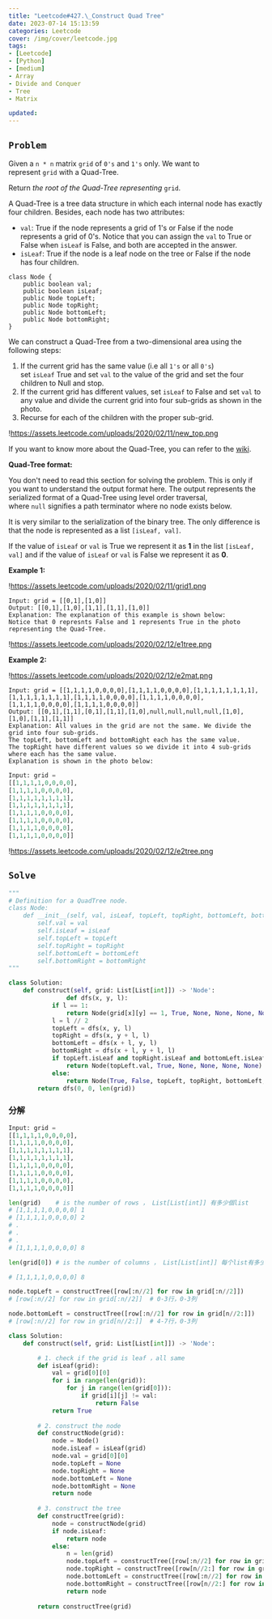 ```yaml
---
title: "Leetcode#427.\_Construct Quad Tree"
date: 2023-07-14 15:13:59
categories: Leetcode
cover: /img/cover/leetcode.jpg
tags:
- [Leetcode]
- [Python]
- [medium]
- Array
- Divide and Conquer
- Tree
- Matrix

updated:
---
```


## `Problem`

Given a `n * n` matrix `grid` of `0's` and `1's` only. We want to represent `grid` with a Quad-Tree.

Return *the root of the Quad-Tree representing* `grid`.

A Quad-Tree is a tree data structure in which each internal node has exactly four children. Besides, each node has two attributes:

- `val`: True if the node represents a grid of 1's or False if the node represents a grid of 0's. Notice that you can assign the `val` to True or False when `isLeaf` is False, and both are accepted in the answer.
- `isLeaf`: True if the node is a leaf node on the tree or False if the node has four children.

```
class Node {
    public boolean val;
    public boolean isLeaf;
    public Node topLeft;
    public Node topRight;
    public Node bottomLeft;
    public Node bottomRight;
}
```

We can construct a Quad-Tree from a two-dimensional area using the following steps:

1. If the current grid has the same value (i.e all `1's` or all `0's`) set `isLeaf` True and set `val` to the value of the grid and set the four children to Null and stop.
2. If the current grid has different values, set `isLeaf` to False and set `val` to any value and divide the current grid into four sub-grids as shown in the photo.
3. Recurse for each of the children with the proper sub-grid.

!https://assets.leetcode.com/uploads/2020/02/11/new_top.png

If you want to know more about the Quad-Tree, you can refer to the [wiki](https://en.wikipedia.org/wiki/Quadtree).

**Quad-Tree format:**

You don't need to read this section for solving the problem. This is only if you want to understand the output format here. The output represents the serialized format of a Quad-Tree using level order traversal, where `null` signifies a path terminator where no node exists below.

It is very similar to the serialization of the binary tree. The only difference is that the node is represented as a list `[isLeaf, val]`.

If the value of `isLeaf` or `val` is True we represent it as **1** in the list `[isLeaf, val]` and if the value of `isLeaf` or `val` is False we represent it as **0**.

**Example 1:**

!https://assets.leetcode.com/uploads/2020/02/11/grid1.png

```
Input: grid = [[0,1],[1,0]]
Output: [[0,1],[1,0],[1,1],[1,1],[1,0]]
Explanation: The explanation of this example is shown below:
Notice that 0 represnts False and 1 represents True in the photo representing the Quad-Tree.

```

!https://assets.leetcode.com/uploads/2020/02/12/e1tree.png

**Example 2:**

!https://assets.leetcode.com/uploads/2020/02/12/e2mat.png

```
Input: grid = [[1,1,1,1,0,0,0,0],[1,1,1,1,0,0,0,0],[1,1,1,1,1,1,1,1],[1,1,1,1,1,1,1,1],[1,1,1,1,0,0,0,0],[1,1,1,1,0,0,0,0],[1,1,1,1,0,0,0,0],[1,1,1,1,0,0,0,0]]
Output: [[0,1],[1,1],[0,1],[1,1],[1,0],null,null,null,null,[1,0],[1,0],[1,1],[1,1]]
Explanation: All values in the grid are not the same. We divide the grid into four sub-grids.
The topLeft, bottomLeft and bottomRight each has the same value.
The topRight have different values so we divide it into 4 sub-grids where each has the same value.
Explanation is shown in the photo below:

```

```python
Input: grid = 
[[1,1,1,1,0,0,0,0],
[1,1,1,1,0,0,0,0],
[1,1,1,1,1,1,1,1],
[1,1,1,1,1,1,1,1],
[1,1,1,1,0,0,0,0],
[1,1,1,1,0,0,0,0],
[1,1,1,1,0,0,0,0],
[1,1,1,1,0,0,0,0]]
```

!https://assets.leetcode.com/uploads/2020/02/12/e2tree.png

## `Solve`

```python
"""
# Definition for a QuadTree node.
class Node:
    def __init__(self, val, isLeaf, topLeft, topRight, bottomLeft, bottomRight):
        self.val = val
        self.isLeaf = isLeaf
        self.topLeft = topLeft
        self.topRight = topRight
        self.bottomLeft = bottomLeft
        self.bottomRight = bottomRight
"""

class Solution:
    def construct(self, grid: List[List[int]]) -> 'Node':
				def dfs(x, y, l):
            if l == 1:
                return Node(grid[x][y] == 1, True, None, None, None, None)
            l = l // 2
            topLeft = dfs(x, y, l)
            topRight = dfs(x, y + l, l)
            bottomLeft = dfs(x + l, y, l)
            bottomRight = dfs(x + l, y + l, l)
            if topLeft.isLeaf and topRight.isLeaf and bottomLeft.isLeaf and bottomRight.isLeaf and topLeft.val == topRight.val == bottomLeft.val == bottomRight.val:
                return Node(topLeft.val, True, None, None, None, None)
            else:
                return Node(True, False, topLeft, topRight, bottomLeft, bottomRight)
        return dfs(0, 0, len(grid))
```

### 分解

```python
Input: grid = 
[[1,1,1,1,0,0,0,0],
[1,1,1,1,0,0,0,0],
[1,1,1,1,1,1,1,1],
[1,1,1,1,1,1,1,1],
[1,1,1,1,0,0,0,0],
[1,1,1,1,0,0,0,0],
[1,1,1,1,0,0,0,0],
[1,1,1,1,0,0,0,0]]

len(grid)    # is the number of rows ， List[List[int]] 有多少個list
# [1,1,1,1,0,0,0,0] 1
# [1,1,1,1,0,0,0,0] 2
# .
# .
# .
# [1,1,1,1,0,0,0,0] 8

len(grid[0]) # is the number of columns ， List[List[int]] 每个list有多少个元素

# [1,1,1,1,0,0,0,0] 8

node.topLeft = constructTree([row[:n//2] for row in grid[:n//2]])
# [row[:n//2] for row in grid[:n//2]]  # 0-3行，0-3列

node.bottomLeft = constructTree([row[:n//2] for row in grid[n//2:]])
# [row[:n//2] for row in grid[n//2:]]  # 4-7行，0-3列
```

```python
class Solution:
    def construct(self, grid: List[List[int]]) -> 'Node':

        # 1. check if the grid is leaf ，all same
        def isLeaf(grid):
            val = grid[0][0]
            for i in range(len(grid)):
                for j in range(len(grid[0])):
                    if grid[i][j] != val:
                        return False
            return True
        
        # 2. construct the node
        def constructNode(grid):
            node = Node()
            node.isLeaf = isLeaf(grid)
            node.val = grid[0][0]
            node.topLeft = None
            node.topRight = None
            node.bottomLeft = None
            node.bottomRight = None
            return node
        
        # 3. construct the tree
        def constructTree(grid):
            node = constructNode(grid)
            if node.isLeaf:
                return node
            else:
                n = len(grid)
                node.topLeft = constructTree([row[:n//2] for row in grid[:n//2]])
                node.topRight = constructTree([row[n//2:] for row in grid[:n//2]])
                node.bottomLeft = constructTree([row[:n//2] for row in grid[n//2:]])
                node.bottomRight = constructTree([row[n//2:] for row in grid[n//2:]])
                return node
        
        return constructTree(grid)
```